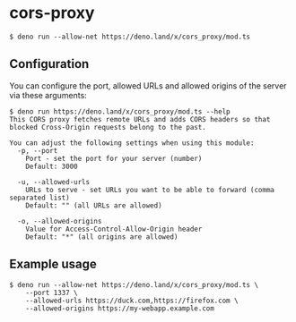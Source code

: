 # cors-proxy

```console
$ deno run --allow-net https://deno.land/x/cors_proxy/mod.ts
```

## Configuration

You can configure the port, allowed URLs and allowed origins of the server via these arguments:

```console
$ deno run https://deno.land/x/cors_proxy/mod.ts --help
This CORS proxy fetches remote URLs and adds CORS headers so that blocked Cross-Origin requests belong to the past.

You can adjust the following settings when using this module:
  -p, --port
    Port - set the port for your server (number)
    Default: 3000

  -u, --allowed-urls
    URLs to serve - set URLs you want to be able to forward (comma separated list)
    Default: "" (all URLs are allowed)

  -o, --allowed-origins
    Value for Access-Control-Allow-Origin header
    Default: "*" (all origins are allowed)
```

## Example usage

```console
$ deno run --allow-net https://deno.land/x/cors_proxy/mod.ts \
    --port 1337 \
    --allowed-urls https://duck.com,https://firefox.com \
    --allowed-origins https://my-webapp.example.com
```
